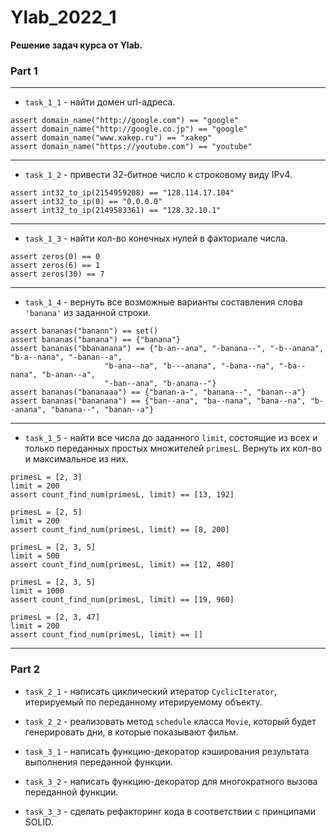 # Ylab_2022_1

**Решение задач курса от Ylab.**

### Part 1
____
- `task_1_1` - найти домен url-адреса.
```
assert domain_name("http://google.com") == "google"
assert domain_name("http://google.co.jp") == "google"
assert domain_name("www.xakep.ru") == "xakep"
assert domain_name("https://youtube.com") == "youtube"
```
____
- `task_1_2` - привести 32-битное число к строковому виду IPv4.
```
assert int32_to_ip(2154959208) == "128.114.17.104"
assert int32_to_ip(0) == "0.0.0.0"
assert int32_to_ip(2149583361) == "128.32.10.1"
```
____
- `task_1_3` - найти кол-во конечных нулей в факториале числа.
```
assert zeros(0) == 0
assert zeros(6) == 1
assert zeros(30) == 7
```
____
- `task_1_4` - вернуть все возможные варианты составления слова `'banana'` из заданной строки.
```
assert bananas("banann") == set()
assert bananas("banana") == {"banana"}
assert bananas("bbananana") == {"b-an--ana", "-banana--", "-b--anana", "b-a--nana", "-banan--a",
                     "b-ana--na", "b---anana", "-bana--na", "-ba--nana", "b-anan--a",
                     "-ban--ana", "b-anana--"}
assert bananas("bananaaa") == {"banan-a-", "banana--", "banan--a"}
assert bananas("bananana") == {"ban--ana", "ba--nana", "bana--na", "b--anana", "banana--", "banan--a"}
```
____
- `task_1_5` - найти все числа до заданного `limit`, состоящие из всех и только переданных простых множителей `primesL`. Вернуть их кол-во и максимальное из них.
```
primesL = [2, 3]
limit = 200
assert count_find_num(primesL, limit) == [13, 192]

primesL = [2, 5]
limit = 200
assert count_find_num(primesL, limit) == [8, 200]

primesL = [2, 3, 5]
limit = 500
assert count_find_num(primesL, limit) == [12, 480]

primesL = [2, 3, 5]
limit = 1000
assert count_find_num(primesL, limit) == [19, 960]

primesL = [2, 3, 47]
limit = 200
assert count_find_num(primesL, limit) == []
```
____

### Part 2

- `task_2_1` - написать циклический итератор `CyclicIterator`, итерируемый по переданному итерируемому объекту.

- `task_2_2` - реализовать метод `schedule` класса `Movie`, который будет генерировать дни, в которые показывают фильм.

- `task_3_1` - написать функцию-декоратор кэширования результата выполнения переданной функции.

- `task_3_2` - написать функцию-декоратор для многократного вызова переданной функции.

- `task_3_3` - сделать рефакторинг кода в соответствии с принципами SOLID.
